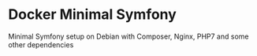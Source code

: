 # Docker Minimal Symfony
Minimal Symfony setup on Debian with Composer, Nginx, PHP7 and some other dependencies

